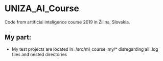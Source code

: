 # UNIZA_AI_Course
Code from artificial inteligence course 2019 in Žilina, Slovakia.

## My part: 
- My test projects are located in ./src/ml_course_my/* disregarding all .log files and nested directories
